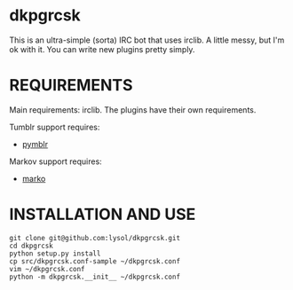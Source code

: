 dkpgrcsk
===================

This is an ultra-simple (sorta) IRC bot that uses irclib. A little messy,
but I'm ok with it. You can write new plugins pretty simply.

REQUIREMENTS
============

Main requirements: irclib. The plugins have their own requirements.

Tumblr support requires:

  * [pymblr](http://github.com/lysol/pymblr "pymblr")

Markov support requires:

  * [marko](http://github.com/rupa/marko "marko")

INSTALLATION AND USE
====================
    git clone git@github.com:lysol/dkpgrcsk.git
    cd dkpgrcsk
    python setup.py install
    cp src/dkpgrcsk.conf-sample ~/dkpgrcsk.conf
    vim ~/dkpgrcsk.conf
    python -m dkpgrcsk.__init__ ~/dkpgrcsk.conf

